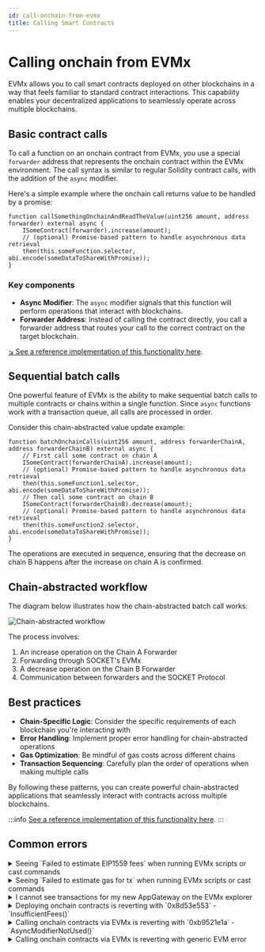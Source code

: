 ```yaml
---
id: call-onchain-from-evmx
title: Calling Smart Contracts
---
```


# Calling onchain from EVMx

EVMx allows you to call smart contracts deployed on other blockchains in a way that feels familiar to standard contract interactions. This capability enables your decentralized applications to seamlessly operate across multiple blockchains.

## Basic contract calls

To call a function on an onchain contract from EVMx, you use a special `forwarder` address that represents the onchain contract within the EVMx environment. The call syntax is similar to regular Solidity contract calls, with the addition of the `async` modifier.

Here's a simple example where the onchain call returns value to be handled by a promise:

```solidity
function callSomethingOnchainAndReadTheValue(uint256 amount, address forwarder) external async {
    ISomeContract(forwarder).increase(amount);
    // (optional) Promise-based pattern to handle asynchronous data retrieval
    then(this.someFunction.selector, abi.encode(someDataToShareWithPromise));
}
```

### Key components

- **Async Modifier**: The `async` modifier signals that this function will perform operations that interact with blockchains.
- **Forwarder Address**: Instead of calling the contract directly, you call a forwarder address that routes your call to the correct contract on the target blockchain.

[↘ See a reference implementation of this functionality here](https://github.com/SocketDotTech/socket-test-app/tree/master/src/write).

## Sequential batch calls

One powerful feature of EVMx is the ability to make sequential batch calls to multiple contracts or chains within a single function. Since `async` functions work with a transaction queue, all calls are processed in order.

Consider this chain-abstracted value update example:

```solidity
function batchOnchainCalls(uint256 amount, address forwarderChainA, address forwarderChainB) external async {
    // First call some contract on chain A
    ISomeContract(forwarderChainA).increase(amount);
    // (optional) Promise-based pattern to handle asynchronous data retrieval
    then(this.someFunction1.selector, abi.encode(someDataToShareWithPromise));
    // Then call some contract on chain B
    ISomeContract(forwarderChainB).decrease(amount);
    // (optional) Promise-based pattern to handle asynchronous data retrieval
    then(this.someFunction2.selector, abi.encode(someDataToShareWithPromise));
}
```

The operations are executed in sequence, ensuring that the decrease on chain B happens after the increase on chain A is confirmed.

## Chain-abstracted workflow

The diagram below illustrates how the chain-abstracted batch call works:

<div style={{ display: 'flex', justifyContent: 'center' }}>
    <img src="/img/write-example.svg" alt="Chain-abstracted workflow" style={{ width: '70%' }} />
</div>

The process involves:
1. An increase operation on the Chain A Forwarder
1. Forwarding through SOCKET's EVMx
1. A decrease operation on the Chain B Forwarder
1. Communication between forwarders and the SOCKET Protocol

## Best practices

- **Chain-Specific Logic**: Consider the specific requirements of each blockchain you're interacting with
- **Error Handling**: Implement proper error handling for chain-abstracted operations
- **Gas Optimization**: Be mindful of gas costs across different chains
- **Transaction Sequencing**: Carefully plan the order of operations when making multiple calls

By following these patterns, you can create powerful chain-abstracted applications that seamlessly interact with contracts across multiple blockchains.

:::info
[See a reference implementation of this functionality here](https://github.com/SocketDotTech/socket-test-app/tree/master/src/write).
:::

## Common errors

<details>
   <summary>Seeing `Failed to estimate EIP1559 fees` when running EVMx scripts or cast commands</summary>

    Please ensure you have `--legacy` flag when running the commands.
</details>

<details>
   <summary>Seeing `Failed to estimate gas for tx` when running EVMx scripts or cast commands</summary>

    Please ensure you have ` --with-gas-price 0` flag when running scripts and ` --gas-price 0` flag when running commands.
</details>

<details>
   <summary>I cannot see transactions for my new AppGateway on the EVMx explorer</summary>

    If you are running the forge scripts in the starter-kit. Please confirm you have updated the `APP_GATEWAY` variable on the `.env` file.

    If you have exported your `.env` file, please confirm that the variable is up to date on your environment.
</details>

<details>
   <summary>Deploying onchain contracts is reverting with `0x8d53e553` - `InsufficientFees()`</summary>

    Please confirm you have deposited enough to pay for fees.
    - See how to [Deposit funds](/getting-started#deposit-funds).
    - [Check your AppGateway fee balance](/getting-started#check-your-appgateway-fee-balance).
</details>

<details>
   <summary>Calling onchain contracts via EVMx is reverting with `0xb9521e1a` - `AsyncModifierNotUsed()`</summary>

    Please confirm the function you're calling has the `async` modifier as it is expected to wait for a promise since it is either reading or writing information onchain. See [key components for onchain calls](/call-onchain-from-evmx#key-components).
</details>

<details>
   <summary>Calling onchain contracts via EVMx is reverting with generic EVM error</summary>

    Please confirm you are passing the forwarder contract address and not the onchain contract address. See [key components for onchain calls](/call-onchain-from-evmx#key-components).
</details>
